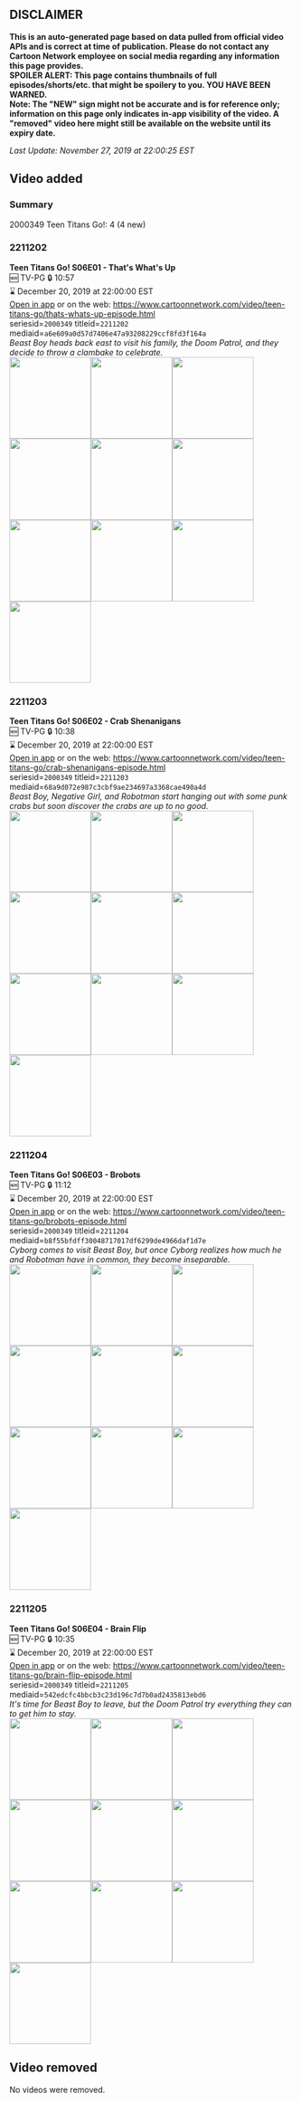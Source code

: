 ## DISCLAIMER
**This is an auto-generated page based on data pulled from official video APIs and is correct at time of publication. Please do not contact any Cartoon Network employee on social media regarding any information this page provides.**  
**SPOILER ALERT: This page contains thumbnails of full episodes/shorts/etc. that might be spoilery to you. YOU HAVE BEEN WARNED.**  
**Note: The "NEW" sign might not be accurate and is for reference only; information on this page only indicates in-app visibility of the video. A "removed" video here might still be available on the website until its expiry date.**  

_Last Update: November 27, 2019 at 22:00:25 EST_
## Video added
### Summary
2000349 Teen Titans Go!: 4 (4 new)  
### 2211202
**Teen Titans Go! S06E01 - That's What's Up**  
🆕 TV-PG 🔒 10:57  
⌛ December 20, 2019 at 22:00:00 EST  
[Open in app](https://tinyurl.com/t729h9d) or on the web: https://www.cartoonnetwork.com/video/teen-titans-go/thats-whats-up-episode.html  
seriesid=`2000349` titleid=`2211202` mediaid=`a6e609a0d57d7406e47a93208229ccf8fd3f164a`  
_Beast Boy heads back east to visit his family, the Doom Patrol, and they decide to throw a clambake to celebrate._  
<a href="https://s3.amazonaws.com/cartoonorchestrator/2211202_001_1280x720.jpg"><img src="https://s3.amazonaws.com/cartoonorchestrator/2211202_001_640x360.jpg" height="144px" /></a><a href="https://s3.amazonaws.com/cartoonorchestrator/2211202_002_1280x720.jpg"><img src="https://s3.amazonaws.com/cartoonorchestrator/2211202_002_640x360.jpg" height="144px" /></a><a href="https://s3.amazonaws.com/cartoonorchestrator/2211202_003_1280x720.jpg"><img src="https://s3.amazonaws.com/cartoonorchestrator/2211202_003_640x360.jpg" height="144px" /></a><a href="https://s3.amazonaws.com/cartoonorchestrator/2211202_004_1280x720.jpg"><img src="https://s3.amazonaws.com/cartoonorchestrator/2211202_004_640x360.jpg" height="144px" /></a><a href="https://s3.amazonaws.com/cartoonorchestrator/2211202_005_1280x720.jpg"><img src="https://s3.amazonaws.com/cartoonorchestrator/2211202_005_640x360.jpg" height="144px" /></a><a href="https://s3.amazonaws.com/cartoonorchestrator/2211202_006_1280x720.jpg"><img src="https://s3.amazonaws.com/cartoonorchestrator/2211202_006_640x360.jpg" height="144px" /></a><a href="https://s3.amazonaws.com/cartoonorchestrator/2211202_007_1280x720.jpg"><img src="https://s3.amazonaws.com/cartoonorchestrator/2211202_007_640x360.jpg" height="144px" /></a><a href="https://s3.amazonaws.com/cartoonorchestrator/2211202_008_1280x720.jpg"><img src="https://s3.amazonaws.com/cartoonorchestrator/2211202_008_640x360.jpg" height="144px" /></a><a href="https://s3.amazonaws.com/cartoonorchestrator/2211202_009_1280x720.jpg"><img src="https://s3.amazonaws.com/cartoonorchestrator/2211202_009_640x360.jpg" height="144px" /></a><a href="https://s3.amazonaws.com/cartoonorchestrator/2211202_010_1280x720.jpg"><img src="https://s3.amazonaws.com/cartoonorchestrator/2211202_010_640x360.jpg" height="144px" /></a>
### 2211203
**Teen Titans Go! S06E02 - Crab Shenanigans**  
🆕 TV-PG 🔒 10:38  
⌛ December 20, 2019 at 22:00:00 EST  
[Open in app](https://tinyurl.com/tjunyhv) or on the web: https://www.cartoonnetwork.com/video/teen-titans-go/crab-shenanigans-episode.html  
seriesid=`2000349` titleid=`2211203` mediaid=`68a9d072e987c3cbf9ae234697a3368cae490a4d`  
_Beast Boy, Negative Girl, and Robotman start hanging out with some punk crabs but soon discover the crabs are up to no good._  
<a href="https://s3.amazonaws.com/cartoonorchestrator/2211203_001_1280x720.jpg"><img src="https://s3.amazonaws.com/cartoonorchestrator/2211203_001_640x360.jpg" height="144px" /></a><a href="https://s3.amazonaws.com/cartoonorchestrator/2211203_002_1280x720.jpg"><img src="https://s3.amazonaws.com/cartoonorchestrator/2211203_002_640x360.jpg" height="144px" /></a><a href="https://s3.amazonaws.com/cartoonorchestrator/2211203_003_1280x720.jpg"><img src="https://s3.amazonaws.com/cartoonorchestrator/2211203_003_640x360.jpg" height="144px" /></a><a href="https://s3.amazonaws.com/cartoonorchestrator/2211203_004_1280x720.jpg"><img src="https://s3.amazonaws.com/cartoonorchestrator/2211203_004_640x360.jpg" height="144px" /></a><a href="https://s3.amazonaws.com/cartoonorchestrator/2211203_005_1280x720.jpg"><img src="https://s3.amazonaws.com/cartoonorchestrator/2211203_005_640x360.jpg" height="144px" /></a><a href="https://s3.amazonaws.com/cartoonorchestrator/2211203_006_1280x720.jpg"><img src="https://s3.amazonaws.com/cartoonorchestrator/2211203_006_640x360.jpg" height="144px" /></a><a href="https://s3.amazonaws.com/cartoonorchestrator/2211203_007_1280x720.jpg"><img src="https://s3.amazonaws.com/cartoonorchestrator/2211203_007_640x360.jpg" height="144px" /></a><a href="https://s3.amazonaws.com/cartoonorchestrator/2211203_008_1280x720.jpg"><img src="https://s3.amazonaws.com/cartoonorchestrator/2211203_008_640x360.jpg" height="144px" /></a><a href="https://s3.amazonaws.com/cartoonorchestrator/2211203_009_1280x720.jpg"><img src="https://s3.amazonaws.com/cartoonorchestrator/2211203_009_640x360.jpg" height="144px" /></a><a href="https://s3.amazonaws.com/cartoonorchestrator/2211203_010_1280x720.jpg"><img src="https://s3.amazonaws.com/cartoonorchestrator/2211203_010_640x360.jpg" height="144px" /></a>
### 2211204
**Teen Titans Go! S06E03 - Brobots**  
🆕 TV-PG 🔒 11:12  
⌛ December 20, 2019 at 22:00:00 EST  
[Open in app](https://tinyurl.com/rguy2dt) or on the web: https://www.cartoonnetwork.com/video/teen-titans-go/brobots-episode.html  
seriesid=`2000349` titleid=`2211204` mediaid=`b8f55bfdff30048717017df6299de4966daf1d7e`  
_Cyborg comes to visit Beast Boy, but once Cyborg realizes how much he and Robotman have in common, they become inseparable._  
<a href="https://s3.amazonaws.com/cartoonorchestrator/2211204_001_1280x720.jpg"><img src="https://s3.amazonaws.com/cartoonorchestrator/2211204_001_640x360.jpg" height="144px" /></a><a href="https://s3.amazonaws.com/cartoonorchestrator/2211204_002_1280x720.jpg"><img src="https://s3.amazonaws.com/cartoonorchestrator/2211204_002_640x360.jpg" height="144px" /></a><a href="https://s3.amazonaws.com/cartoonorchestrator/2211204_003_1280x720.jpg"><img src="https://s3.amazonaws.com/cartoonorchestrator/2211204_003_640x360.jpg" height="144px" /></a><a href="https://s3.amazonaws.com/cartoonorchestrator/2211204_004_1280x720.jpg"><img src="https://s3.amazonaws.com/cartoonorchestrator/2211204_004_640x360.jpg" height="144px" /></a><a href="https://s3.amazonaws.com/cartoonorchestrator/2211204_005_1280x720.jpg"><img src="https://s3.amazonaws.com/cartoonorchestrator/2211204_005_640x360.jpg" height="144px" /></a><a href="https://s3.amazonaws.com/cartoonorchestrator/2211204_006_1280x720.jpg"><img src="https://s3.amazonaws.com/cartoonorchestrator/2211204_006_640x360.jpg" height="144px" /></a><a href="https://s3.amazonaws.com/cartoonorchestrator/2211204_007_1280x720.jpg"><img src="https://s3.amazonaws.com/cartoonorchestrator/2211204_007_640x360.jpg" height="144px" /></a><a href="https://s3.amazonaws.com/cartoonorchestrator/2211204_008_1280x720.jpg"><img src="https://s3.amazonaws.com/cartoonorchestrator/2211204_008_640x360.jpg" height="144px" /></a><a href="https://s3.amazonaws.com/cartoonorchestrator/2211204_009_1280x720.jpg"><img src="https://s3.amazonaws.com/cartoonorchestrator/2211204_009_640x360.jpg" height="144px" /></a><a href="https://s3.amazonaws.com/cartoonorchestrator/2211204_010_1280x720.jpg"><img src="https://s3.amazonaws.com/cartoonorchestrator/2211204_010_640x360.jpg" height="144px" /></a>
### 2211205
**Teen Titans Go! S06E04 - Brain Flip**  
🆕 TV-PG 🔒 10:35  
⌛ December 20, 2019 at 22:00:00 EST  
[Open in app](https://tinyurl.com/tm2e9uc) or on the web: https://www.cartoonnetwork.com/video/teen-titans-go/brain-flip-episode.html  
seriesid=`2000349` titleid=`2211205` mediaid=`542edcfc4bbcb3c23d196c7d7b0ad2435813ebd6`  
_It's time for Beast Boy to leave, but the Doom Patrol try everything they can to get him to stay._  
<a href="https://s3.amazonaws.com/cartoonorchestrator/2211205_001_1280x720.jpg"><img src="https://s3.amazonaws.com/cartoonorchestrator/2211205_001_640x360.jpg" height="144px" /></a><a href="https://s3.amazonaws.com/cartoonorchestrator/2211205_002_1280x720.jpg"><img src="https://s3.amazonaws.com/cartoonorchestrator/2211205_002_640x360.jpg" height="144px" /></a><a href="https://s3.amazonaws.com/cartoonorchestrator/2211205_003_1280x720.jpg"><img src="https://s3.amazonaws.com/cartoonorchestrator/2211205_003_640x360.jpg" height="144px" /></a><a href="https://s3.amazonaws.com/cartoonorchestrator/2211205_004_1280x720.jpg"><img src="https://s3.amazonaws.com/cartoonorchestrator/2211205_004_640x360.jpg" height="144px" /></a><a href="https://s3.amazonaws.com/cartoonorchestrator/2211205_005_1280x720.jpg"><img src="https://s3.amazonaws.com/cartoonorchestrator/2211205_005_640x360.jpg" height="144px" /></a><a href="https://s3.amazonaws.com/cartoonorchestrator/2211205_006_1280x720.jpg"><img src="https://s3.amazonaws.com/cartoonorchestrator/2211205_006_640x360.jpg" height="144px" /></a><a href="https://s3.amazonaws.com/cartoonorchestrator/2211205_007_1280x720.jpg"><img src="https://s3.amazonaws.com/cartoonorchestrator/2211205_007_640x360.jpg" height="144px" /></a><a href="https://s3.amazonaws.com/cartoonorchestrator/2211205_008_1280x720.jpg"><img src="https://s3.amazonaws.com/cartoonorchestrator/2211205_008_640x360.jpg" height="144px" /></a><a href="https://s3.amazonaws.com/cartoonorchestrator/2211205_009_1280x720.jpg"><img src="https://s3.amazonaws.com/cartoonorchestrator/2211205_009_640x360.jpg" height="144px" /></a><a href="https://s3.amazonaws.com/cartoonorchestrator/2211205_010_1280x720.jpg"><img src="https://s3.amazonaws.com/cartoonorchestrator/2211205_010_640x360.jpg" height="144px" /></a>
## Video removed
No videos were removed.  
